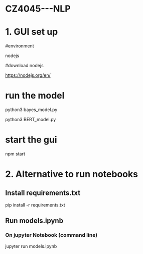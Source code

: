 # CZ4045---NLP

# 1. GUI set up

#environment 

nodejs

#download nodejs

https://nodejs.org/en/

# run the model

python3 bayes_model.py

python3 BERT_model.py

# start the gui

npm start

# 2. Alternative to run notebooks

## Install requirements.txt

pip install -r requirements.txt

## Run models.ipynb

### On jupyter Notebook (command line)

jupyter run models.ipynb
